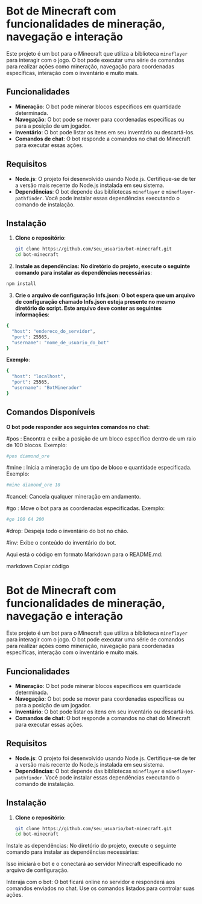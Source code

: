 # Bot de Minecraft com funcionalidades de mineração, navegação e interação

Este projeto é um bot para o Minecraft que utiliza a biblioteca `mineflayer` para interagir com o jogo. O bot pode executar uma série de comandos para realizar ações como mineração, navegação para coordenadas específicas, interação com o inventário e muito mais.

## Funcionalidades

- **Mineração**: O bot pode minerar blocos específicos em quantidade determinada.
- **Navegação**: O bot pode se mover para coordenadas específicas ou para a posição de um jogador.
- **Inventário**: O bot pode listar os itens em seu inventário ou descartá-los.
- **Comandos de chat**: O bot responde a comandos no chat do Minecraft para executar essas ações.

## Requisitos

- **Node.js**: O projeto foi desenvolvido usando Node.js. Certifique-se de ter a versão mais recente do Node.js instalada em seu sistema.
- **Dependências**: O bot depende das bibliotecas `mineflayer` e `mineflayer-pathfinder`. Você pode instalar essas dependências executando o comando de instalação.

## Instalação

1. **Clone o repositório**:
   ```bash
   git clone https://github.com/seu_usuario/bot-minecraft.git
   cd bot-minecraft
   ```
2. **Instale as dependências: No diretório do projeto, execute o seguinte comando para instalar as dependências necessárias**:

```bash
npm install
```

3. **Crie o arquivo de configuração Infs.json: O bot espera que um arquivo de configuração chamado Infs.json esteja presente no mesmo diretório do script. Este arquivo deve conter as seguintes informações**:
```bash
{
  "host": "endereco_do_servidor", 
  "port": 25565, 
  "username": "nome_de_usuario_do_bot"
}
```
**Exemplo**:
```bash
{
  "host": "localhost",
  "port": 25565,
  "username": "BotMinerador"
}
```

## Comandos Disponíveis
**O bot pode responder aos seguintes comandos no chat**:

#pos <bloco>: Encontra e exibe a posição de um bloco específico dentro de um raio de 100 blocos.
Exemplo:
```bash
#pos diamond_ore
```
#mine <bloco> <quantidade>: Inicia a mineração de um tipo de bloco e quantidade especificada.
Exemplo:
```bash
#mine diamond_ore 10
```

#cancel: Cancela qualquer mineração em andamento.

#go <x> <y> <z>: Move o bot para as coordenadas especificadas.
Exemplo:
```bash
#go 100 64 200
```

#drop: Despeja todo o inventário do bot no chão.

#inv: Exibe o conteúdo do inventário do bot.


Aqui está o código em formato Markdown para o README.md:

markdown
Copiar código
# Bot de Minecraft com funcionalidades de mineração, navegação e interação

Este projeto é um bot para o Minecraft que utiliza a biblioteca `mineflayer` para interagir com o jogo. O bot pode executar uma série de comandos para realizar ações como mineração, navegação para coordenadas específicas, interação com o inventário e muito mais.

## Funcionalidades

- **Mineração**: O bot pode minerar blocos específicos em quantidade determinada.
- **Navegação**: O bot pode se mover para coordenadas específicas ou para a posição de um jogador.
- **Inventário**: O bot pode listar os itens em seu inventário ou descartá-los.
- **Comandos de chat**: O bot responde a comandos no chat do Minecraft para executar essas ações.

## Requisitos

- **Node.js**: O projeto foi desenvolvido usando Node.js. Certifique-se de ter a versão mais recente do Node.js instalada em seu sistema.
- **Dependências**: O bot depende das bibliotecas `mineflayer` e `mineflayer-pathfinder`. Você pode instalar essas dependências executando o comando de instalação.

## Instalação

1. **Clone o repositório**:
   ```bash
   git clone https://github.com/seu_usuario/bot-minecraft.git
   cd bot-minecraft
Instale as dependências: No diretório do projeto, execute o seguinte comando para instalar as dependências necessárias:


Isso iniciará o bot e o conectará ao servidor Minecraft especificado no arquivo de configuração.

Interaja com o bot: O bot ficará online no servidor e responderá aos comandos enviados no chat. Use os comandos listados para controlar suas ações.
